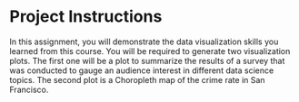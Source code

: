 # Project Instructions

In this assignment, you will demonstrate the data visualization skills you learned from this course. You will be required to generate two visualization plots. The first one will be a plot to summarize the results of a survey that was conducted to gauge an audience interest in different data science topics. The second plot is a Choropleth map of the crime rate in San Francisco.
